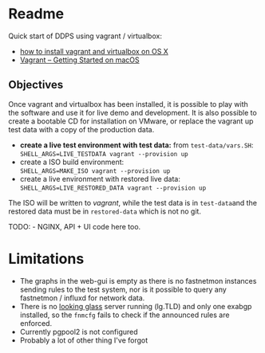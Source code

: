 
# Readme

Quick start of DDPS using vagrant / virtualbox:

  - [how to install vagrant and virtualbox on OS X](https://gist.github.com/rrgrs/9258511)
  - [Vagrant – Getting Started on macOS](https://coolestguidesontheplanet.com/vagrant-getting-started-on-macos/)

## Objectives

Once vagrant and virtualbox has been installed, it is possible to play with the
software and use it for live demo and development. It is also possible to
create a bootable CD for installation on VMware, or replace the vagrant up test
data with a copy of the production data.

  - **create a live test environment with test data:** from `test-data/vars.SH`:          
    `SHELL_ARGS=LIVE_TESTDATA vagrant --provision up`
  - create a ISO build environment:           
    `SHELL_ARGS=MAKE_ISO vagrant --provision up`
  - create a live environment with restored live data:           
    `SHELL_ARGS=LIVE_RESTORED_DATA vagrant --provision up`

The ISO will be written to _vagrant_, while the test data is in `test-data`and
the restored data must be in `restored-data` which is not no git.
 
TODO:
    - NGINX, API + UI code here too.

# Limitations

  - The graphs in the web-gui is empty as there is no fastnetmon instances
    sending rules to the test system, nor is it possible to
    query any fastnetmon / influxd for network data.
  - There is no
    [looking glass](https://www.noction.com/blog/bgp-looking-glass-servers)
    server running (lg.TLD) and only one exabgp installed, so the `fnmcfg`
    fails to check if the announced rules are enforced.
  - Currently pgpool2 is not configured
  - Probably a lot of other thing I've forgot

